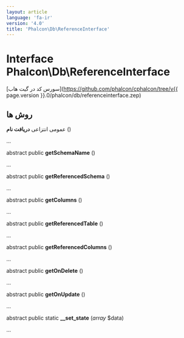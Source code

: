 ```yaml
---
layout: article
language: 'fa-ir'
version: '4.0'
title: 'Phalcon\Db\ReferenceInterface'
---
```

# Interface **Phalcon\Db\ReferenceInterface**

[سورس کد در گیت هاب](https://github.com/phalcon/cphalcon/tree/v{{ page.version }}.0/phalcon/db/referenceinterface.zep)

## روش ها

عمومی انتزاعی **دریافت نام** ()

...

abstract public **getSchemaName** ()

...

abstract public **getReferencedSchema** ()

...

abstract public **getColumns** ()

...

abstract public **getReferencedTable** ()

...

abstract public **getReferencedColumns** ()

...

abstract public **getOnDelete** ()

...

abstract public **getOnUpdate** ()

...

abstract public static **__set_state** (*array* $data)

...